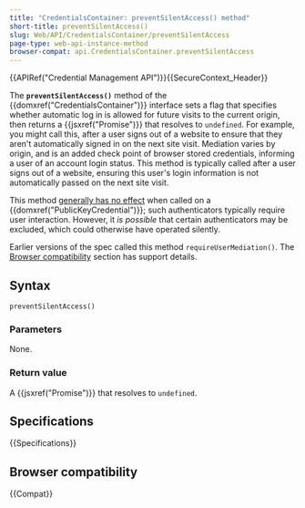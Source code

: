```yaml
---
title: "CredentialsContainer: preventSilentAccess() method"
short-title: preventSilentAccess()
slug: Web/API/CredentialsContainer/preventSilentAccess
page-type: web-api-instance-method
browser-compat: api.CredentialsContainer.preventSilentAccess
---
```


{{APIRef("Credential Management API")}}{{SecureContext_Header}}

The **`preventSilentAccess()`** method of the {{domxref("CredentialsContainer")}} interface sets a flag that specifies whether automatic log in is allowed for future visits to the current origin, then returns a {{jsxref("Promise")}} that resolves to `undefined`.
For example, you might call this, after a user signs out of a website to ensure that they aren't automatically signed in on the next site visit.
Mediation varies by origin, and is an added check point of browser stored credentials, informing a user of an account login status. This method is typically called after a user signs out of a website, ensuring this user's login information is not automatically passed on the next site visit.

This method [generally has no effect](https://www.w3.org/TR/webauthn-2/#sctn-preventSilentAccessCredential) when called on a {{domxref("PublicKeyCredential")}}; such authenticators typically require user interaction. However, it _is possible_ that certain authenticators may be excluded, which could otherwise have operated silently.

Earlier versions of the spec called this method `requireUserMediation()`.
The [Browser compatibility](/en-US/docs/Web/API/CredentialsContainer#browser_compatibility) section has support details.

## Syntax

```js-nolint
preventSilentAccess()
```

### Parameters

None.

### Return value

A {{jsxref("Promise")}} that resolves to `undefined`.

## Specifications

{{Specifications}}

## Browser compatibility

{{Compat}}
